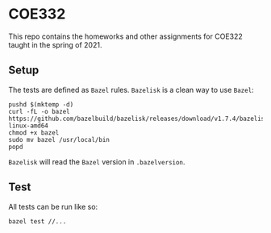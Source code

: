 # COE332

This repo contains the homeworks and other assignments for COE322 taught in the
spring of 2021.

## Setup

The tests are defined as `Bazel` rules. `Bazelisk` is a clean way to use `Bazel`:

```
pushd $(mktemp -d)
curl -fL -o bazel https://github.com/bazelbuild/bazelisk/releases/download/v1.7.4/bazelisk-linux-amd64
chmod +x bazel
sudo mv bazel /usr/local/bin
popd
```

`Bazelisk` will read the `Bazel` version in `.bazelversion`.


## Test

All tests can be run like so:
```
bazel test //...
```
